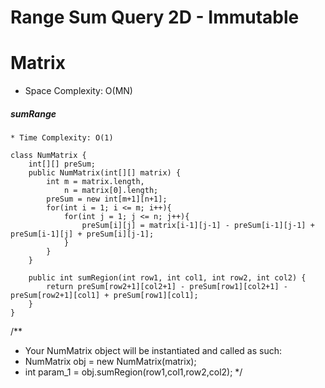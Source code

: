 # Range Sum Query 2D - Immutable

# Matrix

- Space Complexity: O(MN)

##### sumRange

    * Time Complexity: O(1)

```
class NumMatrix {
    int[][] preSum;
    public NumMatrix(int[][] matrix) {
        int m = matrix.length,
            n = matrix[0].length;
        preSum = new int[m+1][n+1];
        for(int i = 1; i <= m; i++){
            for(int j = 1; j <= n; j++){
                preSum[i][j] = matrix[i-1][j-1] - preSum[i-1][j-1] + preSum[i-1][j] + preSum[i][j-1];
            }
        }
    }

    public int sumRegion(int row1, int col1, int row2, int col2) {
        return preSum[row2+1][col2+1] - preSum[row1][col2+1] - preSum[row2+1][col1] + preSum[row1][col1];
    }
}

```

/\*\*

- Your NumMatrix object will be instantiated and called as such:
- NumMatrix obj = new NumMatrix(matrix);
- int param_1 = obj.sumRegion(row1,col1,row2,col2);
  \*/

```

```
